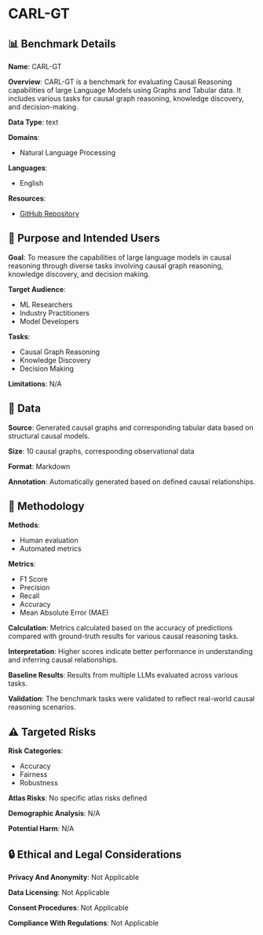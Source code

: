 # CARL-GT

## 📊 Benchmark Details

**Name**: CARL-GT

**Overview**: CARL-GT is a benchmark for evaluating Causal Reasoning capabilities of large Language Models using Graphs and Tabular data. It includes various tasks for causal graph reasoning, knowledge discovery, and decision-making.

**Data Type**: text

**Domains**:
- Natural Language Processing

**Languages**:
- English

**Resources**:
- [GitHub Repository](https://github.com/TURuibo/CauTabBench/tree/main/carl_gt)

## 🎯 Purpose and Intended Users

**Goal**: To measure the capabilities of large language models in causal reasoning through diverse tasks involving causal graph reasoning, knowledge discovery, and decision making.

**Target Audience**:
- ML Researchers
- Industry Practitioners
- Model Developers

**Tasks**:
- Causal Graph Reasoning
- Knowledge Discovery
- Decision Making

**Limitations**: N/A

## 💾 Data

**Source**: Generated causal graphs and corresponding tabular data based on structural causal models.

**Size**: 10 causal graphs, corresponding observational data

**Format**: Markdown

**Annotation**: Automatically generated based on defined causal relationships.

## 🔬 Methodology

**Methods**:
- Human evaluation
- Automated metrics

**Metrics**:
- F1 Score
- Precision
- Recall
- Accuracy
- Mean Absolute Error (MAE)

**Calculation**: Metrics calculated based on the accuracy of predictions compared with ground-truth results for various causal reasoning tasks.

**Interpretation**: Higher scores indicate better performance in understanding and inferring causal relationships.

**Baseline Results**: Results from multiple LLMs evaluated across various tasks.

**Validation**: The benchmark tasks were validated to reflect real-world causal reasoning scenarios.

## ⚠️ Targeted Risks

**Risk Categories**:
- Accuracy
- Fairness
- Robustness

**Atlas Risks**:
No specific atlas risks defined

**Demographic Analysis**: N/A

**Potential Harm**: N/A

## 🔒 Ethical and Legal Considerations

**Privacy And Anonymity**: Not Applicable

**Data Licensing**: Not Applicable

**Consent Procedures**: Not Applicable

**Compliance With Regulations**: Not Applicable
